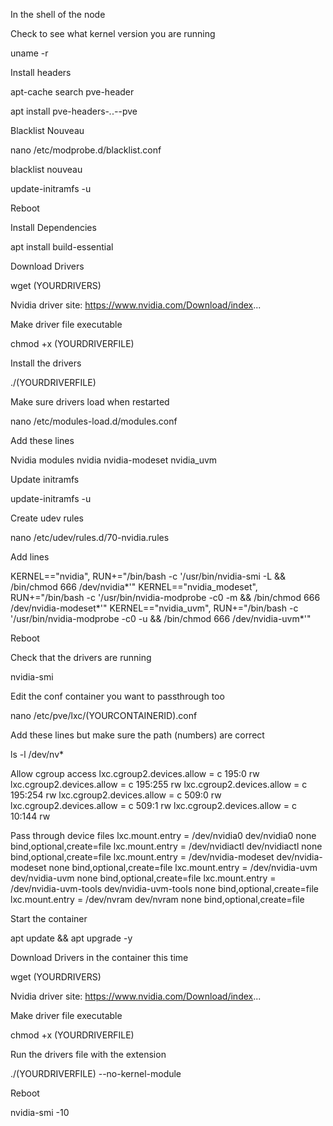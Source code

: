 
In the shell of the node

Check to see what kernel version you are running

uname -r

Install headers

apt-cache search pve-header

apt install pve-headers-*.*.*-*-pve

Blacklist Nouveau

nano /etc/modprobe.d/blacklist.conf

blacklist nouveau

update-initramfs -u

Reboot



Install Dependencies

apt install build-essential

Download Drivers

wget (YOURDRIVERS)

Nvidia driver site: https://www.nvidia.com/Download/index...

Make driver file executable

chmod +x (YOURDRIVERFILE)

Install the drivers

./(YOURDRIVERFILE)

Make sure drivers load when restarted


nano /etc/modules-load.d/modules.conf

Add these lines

Nvidia modules
nvidia
nvidia-modeset
nvidia_uvm

Update initramfs

update-initramfs -u

Create udev rules

nano /etc/udev/rules.d/70-nvidia.rules

Add lines

KERNEL=="nvidia", RUN+="/bin/bash -c '/usr/bin/nvidia-smi -L && /bin/chmod 666 /dev/nvidia*'"
KERNEL=="nvidia_modeset", RUN+="/bin/bash -c '/usr/bin/nvidia-modprobe -c0 -m && /bin/chmod 666 /dev/nvidia-modeset*'"
KERNEL=="nvidia_uvm", RUN+="/bin/bash -c '/usr/bin/nvidia-modprobe -c0 -u && /bin/chmod 666 /dev/nvidia-uvm*'"

Reboot

Check that the drivers are running

nvidia-smi

Edit the conf container you want to passthrough too

nano /etc/pve/lxc/(YOURCONTAINERID).conf

Add these lines but make sure the path (numbers) are correct

ls -l /dev/nv*

Allow cgroup access
lxc.cgroup2.devices.allow = c 195:0 rw
lxc.cgroup2.devices.allow = c 195:255 rw
lxc.cgroup2.devices.allow = c 195:254 rw
lxc.cgroup2.devices.allow = c 509:0 rw
lxc.cgroup2.devices.allow = c 509:1 rw
lxc.cgroup2.devices.allow = c 10:144 rw

Pass through device files
lxc.mount.entry = /dev/nvidia0 dev/nvidia0 none bind,optional,create=file
lxc.mount.entry = /dev/nvidiactl dev/nvidiactl none bind,optional,create=file
lxc.mount.entry = /dev/nvidia-modeset dev/nvidia-modeset none bind,optional,create=file
lxc.mount.entry = /dev/nvidia-uvm dev/nvidia-uvm none bind,optional,create=file
lxc.mount.entry = /dev/nvidia-uvm-tools dev/nvidia-uvm-tools none bind,optional,create=file
lxc.mount.entry = /dev/nvram dev/nvram none bind,optional,create=file

Start the container

apt update && apt upgrade -y

Download Drivers in the container this time

wget (YOURDRIVERS) 

Nvidia driver site: https://www.nvidia.com/Download/index...

Make driver file executable

chmod +x (YOURDRIVERFILE)

Run the drivers file with the extension

./(YOURDRIVERFILE) --no-kernel-module

Reboot

nvidia-smi -10